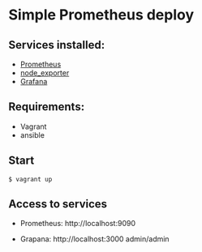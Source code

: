 # Simple Prometheus deploy

## Services installed:

* [Prometheus](https://github.com/prometheus/prometheus)
* [node_exporter](https://github.com/prometheus/node_exporter)
* [Grafana](https://grafana.com/grafana)

## Requirements:

* Vagrant
* ansible

## Start

	$ vagrant up

## Access to services

* Prometheus: http://localhost:9090

* Grapana: http://localhost:3000 admin/admin
